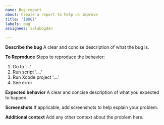 ```yaml
---
name: Bug report
about: Create a report to help us improve
title: "[BUG]"
labels: bug
assignees: salabogdan

---
```


**Describe the bug**
A clear and concise description of what the bug is.

**To Reproduce**
Steps to reproduce the behavior:
1. Go to '...'
2. Run script '....'
3. Run Xcode project  '....'
4. See error

**Expected behavior**
A clear and concise description of what you expected to happen.

**Screenshots**
If applicable, add screenshots to help explain your problem.

**Additional context**
Add any other context about the problem here.

